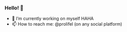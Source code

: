 ### Hello! 👋

- 🔭 I’m currently working on myself HAHA
- 📫 How to reach me: @prolifel (on any social platform)
